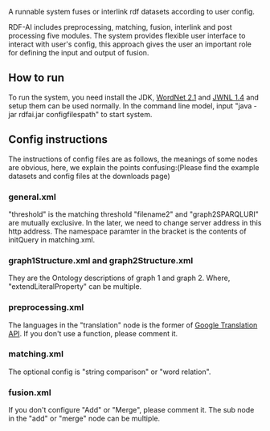 A runnable system fuses or interlink rdf datasets according to user config.

RDF-AI includes preprocessing, matching, fusion, interlink and post processing five modules. The system provides flexible user interface to interact with user's config, this approach gives the user an important role for defining the input and output of fusion.

## How to run ##
To run the system, you need install the JDK, [WordNet 2.1](http://wordnet.princeton.edu) and [JWNL 1.4](http://sourceforge.net/projects/jwordnet) and setup them can be used normally. In the command line model, input "java -jar rdfai.jar configfilespath" to start system.

## Config instructions ##
The instructions of config files are as follows, the meanings of some nodes are obvious, here, we explain the points confusing:(Please find the example datasets and config files at the downloads page)

### general.xml ###
"threshold" is the matching threshold
"filename2" and "graph2SPARQLURI" are mutually exclusive. In the later, we need to change server address in this http address. The namespace paramter in the bracket is the contents of initQuery in matching.xml.

### graph1Structure.xml and graph2Structure.xml ###
They are the Ontology descriptions of graph 1 and graph 2. Where, "extendLiteralProperty" can be multiple.

### preprocessing.xml ###
The languages in the "translation" node is the former of [Google Translation API](http://code.google.com/p/google-api-translate-java). If you don't use a function, please comment it.

### matching.xml ###
The optional config is "string comparison"  or "word relation".

### fusion.xml ###
If you don't configure "Add" or "Merge", please comment it. The sub node in the "add" or "merge" node can be multiple.
